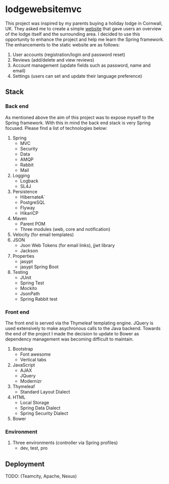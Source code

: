 # lodgewebsitemvc
This project was inspired by my parents buying a holiday lodge in Cornwall, UK. They asked me to create a simple <a href="https://github.com/charliecooper45/lodgewebsite">website</a> that gave users an overview of the lodge itself and the surrounding area. I decided to use this opportunity to enhance the project and help me learn the Spring framework. The enhancements to the static website are as follows:

1. User accounts (registration/login and password reset)
2. Reviews (add/delete and view reviews)
3. Account management (update fields such as password, name and email)
4. Settings (users can set and update their language preference)

## Stack
### Back end
As mentioned above the aim of this project was to expose myself to the Spring framework. With this in mind the back end stack is very Spring focused. Please find a list of technologies below:

1. Spring
    * MVC
    * Security
    * Data
    * AMQP
    * Rabbit
    * Mail
2. Logging
    * Logback
    * SL4J
3. Persistence
    * HibernateA`
    * PostgreSQL
    * Flyway
    * HikariCP
4. Maven
    * Parent POM
    * Three modules (web, core and notification)
5. Velocity (for email templates)
6. JSON
    * Json Web Tokens (for email links), jjwt library
    * Jackson
7. Properties
    * jasypt
    * jasypt Spring Boot
8. Testing
    * JUnit
    * Spring Test
    * Mockito
    * JsonPath
    * Spring Rabbit test

### Front end
The front end is served via the Thymeleaf templating engine. JQuery is used extensively to make asychronous calls to the Java backend. Towards the end of the project I made the decision to update to Bower as dependency management was becoming difficult to maintain.

1. Bootstrap
    * Font awesome
    * Vertical tabs
2. JavaScript
    * AJAX
    * JQuery
    * Modernizr
3. Thymeleaf
    * Standard Layout Dialect
4. HTML
    * Local Storage
    * Spring Data Dialect
    * Spring Security Dialect
5. Bower

### Environment
1. Three environments (controller via Spring profiles)
    * dev, test, pro

## Deployment
TODO: (Teamcity, Apache, Nexus)
